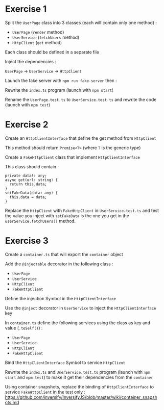 # Exercise 1

Split the `UserPage` class into 3 classes (each will contain only one method) :

- `UserPage` (`render` method)
- `UserService` (`fetchUsers` method)
- `HttpClient` (`get` method)

Each class should be defined in a separate file

Inject the dependencies :

`UserPage` -> `UserService` -> `HttpClient`

Launch the fake server with `npm run fake-server` then :

Rewrite the `index.ts` program (launch with `npm start`)

Rename the `UserPage.test.ts` to `UserService.test.ts` and rewrite the code (launch with `npm test`)

# Exercise 2

Create an `HttpClientInterface` that define the get method from `HttpClient`

This method should return `Promise<T>` (where `T` is the generic type)

Create a `FakeHttpClient` class that implement `HttpClientInterface`

This class should contain :

```
private data!: any;
async get(url: string) {
  return this.data;
}
setFakeData(data: any) {
  this.data = data;
}
```

Replace the `HttpClient` with `FakeHttpClient` in `UserService.test.ts` and test the value you inject with `setFakeData` is the one you get in the `userService.fetchUsers()` method.

# Exercise 3

Create a `container.ts` that will export the `container` object

Add the `@injectable` decorator in the following class :

- `UserPage`
- `UserService`
- `HttpClient`
- `FakeHttpClient`

Define the injection Symbol in the `HttpClientInterface`

Use the `@inject` decorator in `UserService` to inject the `HttpClientInterface` key

In `container.ts` define the following services using the class as key and value (`.toSelf()`) :

- `UserPage`
- `UserService`
- `HttpClient`
- `FakeHttpClient`

Bind the `HttpClientInterface` Symbol to service `HttpClient`

Rewrite the `index.ts` and `UserService.test.ts` program (launch with `npm start` and `npm test`) to make it get their dependencies from the `container`

Using container snapshots, replace the binding of `HttpClientInterface` to service `FakeHttpClient` in the test only :
https://github.com/inversify/InversifyJS/blob/master/wiki/container_snapshots.md
